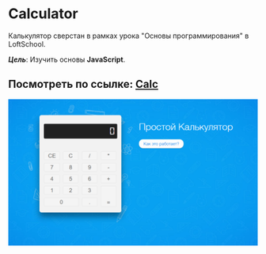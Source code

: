 # Calculator

Калькулятор сверстан в рамках урока "Основы программирования" в LoftSchool.

***Цель***: Изучить основы **JavaScript**.

## Посмотреть по ссылке: [Calc](https://alkhimovmv.github.io/Calc/)
![Calc](img/screenshot.PNG "demo calc")
